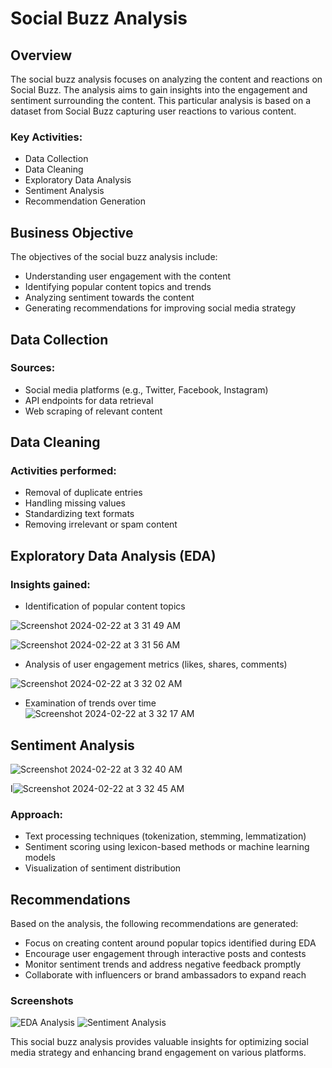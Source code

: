 # Social Buzz Analysis

## Overview

The social buzz analysis focuses on analyzing the content and reactions on Social Buzz. The analysis aims to gain insights into the engagement and sentiment surrounding the content. This particular analysis is based on a dataset from Social Buzz capturing user reactions to various content.

### Key Activities:
- Data Collection
- Data Cleaning
- Exploratory Data Analysis
- Sentiment Analysis
- Recommendation Generation

## Business Objective

The objectives of the social buzz analysis include:
- Understanding user engagement with the content
- Identifying popular content topics and trends
- Analyzing sentiment towards the content
- Generating recommendations for improving social media strategy

## Data Collection

### Sources:
- Social media platforms (e.g., Twitter, Facebook, Instagram)
- API endpoints for data retrieval
- Web scraping of relevant content

## Data Cleaning

### Activities performed:
- Removal of duplicate entries
- Handling missing values
- Standardizing text formats
- Removing irrelevant or spam content

## Exploratory Data Analysis (EDA)

### Insights gained:
- Identification of popular content topics

![Screenshot 2024-02-22 at 3 31 49 AM](https://github.com/GordonMensah/Social-Buzz-Content-Analysis/assets/148505242/4b375265-4742-4f7d-988e-fbabd0468405)

![Screenshot 2024-02-22 at 3 31 56 AM](https://github.com/GordonMensah/Social-Buzz-Content-Analysis/assets/148505242/e50fc6fc-dd11-48f4-82de-41de47114675)

- Analysis of user engagement metrics (likes, shares, comments)
  
![Screenshot 2024-02-22 at 3 32 02 AM](https://github.com/GordonMensah/Social-Buzz-Content-Analysis/assets/148505242/4cd4937b-9d10-4286-9fcd-bf07adadd8eb)


- Examination of trends over time
![Screenshot 2024-02-22 at 3 32 17 AM](https://github.com/GordonMensah/Social-Buzz-Content-Analysis/assets/148505242/968174a4-4a2b-4ff7-92ff-31ae05e9a9dc)

  

## Sentiment Analysis
![Screenshot 2024-02-22 at 3 32 40 AM](https://github.com/GordonMensah/Social-Buzz-Content-Analysis/assets/148505242/f82e2d45-d20c-4190-9da2-507ea82c2c30)

I![Screenshot 2024-02-22 at 3 32 45 AM](https://github.com/GordonMensah/Social-Buzz-Content-Analysis/assets/148505242/feb46fc0-b28e-4f5f-b18b-5c518b409d2d)


### Approach:
- Text processing techniques (tokenization, stemming, lemmatization)
- Sentiment scoring using lexicon-based methods or machine learning models
- Visualization of sentiment distribution

## Recommendations

Based on the analysis, the following recommendations are generated:
- Focus on creating content around popular topics identified during EDA
- Encourage user engagement through interactive posts and contests
- Monitor sentiment trends and address negative feedback promptly
- Collaborate with influencers or brand ambassadors to expand reach

### Screenshots
![EDA Analysis](screenshots/eda_analysis.png)
![Sentiment Analysis](screenshots/sentiment_analysis.png)

This social buzz analysis provides valuable insights for optimizing social media strategy and enhancing brand engagement on various platforms.
